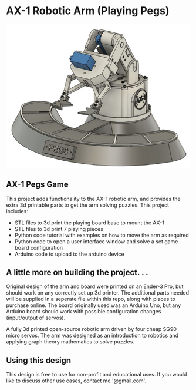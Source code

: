 # AX-1 Robotic Arm (Playing Pegs)

![Alt text](/resources/ArmRender.PNG)

## AX-1 Pegs Game

This project adds functionality to the AX-1 robotic arm, and provides the extra 3d printable parts to get the arm solving puzzles.
This project includes:

- STL files to 3d print the playing board base to mount the AX-1
- STL files to 3d print 7 playing pieces
- Python code tutorial with examples on how to move the arm as required
- Python code to open a user interface window and solve a set game board configuration
- Arduino code to upload to the arduino device

## A little more on building the project. . .

Original design of the arm and board were printed on an Ender-3 Pro, but should work on any correctly set up 3d printer. The additional parts needed will be supplied in a seperate file within this repo, along with places to purchase online. The board originally used was an Arduino Uno, but any Arduino board should work with possible configuration changes (input/output of servos).

A fully 3d printed open-source robotic arm driven by four cheap SG90 micro servos. The arm was designed as an introduction to robotics and applying graph theory mathematics to solve puzzles.

## Using this design

This design is free to use for non-profit and educational uses. If you would like to discuss other use cases, contact me '@gmail.com'.
